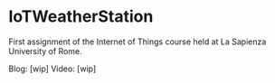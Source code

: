 # IoTWeatherStation

First assignment of the Internet of Things course held at La Sapienza University of Rome.

Blog: [wip]
Video: [wip]
